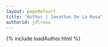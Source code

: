 ```yaml
---
layout: pagedefault
title: "Author | Jonathan De La Rosa"
authorid: jdlrosa
---
```

{% include loadAuthor.html %}